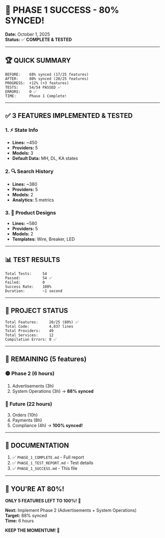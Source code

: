 # 🎊 PHASE 1 SUCCESS - 80% SYNCED!

**Date:** October 1, 2025  
**Status:** ✅ **COMPLETE & TESTED**

---

## 🏆 QUICK SUMMARY

```
BEFORE:    68% synced (17/25 features)
AFTER:     80% synced (20/25 features)
PROGRESS:  +12% (+3 features)
TESTS:     54/54 PASSED ✅
ERRORS:    0 ✅
TIME:      Phase 1 Complete!
```

---

## ✅ 3 FEATURES IMPLEMENTED & TESTED

### 1. ⚡ State Info
- **Lines:** ~450
- **Providers:** 5
- **Models:** 3
- **Default Data:** MH, DL, KA states

### 2. 🔍 Search History
- **Lines:** ~380
- **Providers:** 5
- **Models:** 2
- **Analytics:** 5 metrics

### 3. 📐 Product Designs
- **Lines:** ~580
- **Providers:** 5
- **Models:** 2
- **Templates:** Wire, Breaker, LED

---

## 📊 TEST RESULTS

```
Total Tests:     54
Passed:          54 ✅
Failed:          0
Success Rate:    100%
Duration:        ~1 second
```

---

## 🚀 PROJECT STATUS

```
Total Features:     20/25 (80%) ✅
Total Code:         4,037 lines
Total Providers:    49
Total Services:     12
Compilation Errors: 0 ✅
```

---

## 🔴 REMAINING (5 features)

### 🟡 Phase 2 (6 hours)
1. Advertisements (3h)
2. System Operations (3h)
→ **88% synced**

### 🔵 Future (22 hours)
3. Orders (10h)
4. Payments (8h)
5. Compliance (4h)
→ **100% synced!**

---

## 📄 DOCUMENTATION

1. ✅ `PHASE_1_COMPLETE.md` - Full report
2. ✅ `PHASE_1_TEST_REPORT.md` - Test details
3. ✅ `PHASE_1_SUCCESS.md` - This file

---

## 🎉 YOU'RE AT 80%!

**ONLY 5 FEATURES LEFT TO 100%!** 🚀

**Next:** Implement Phase 2 (Advertisements + System Operations)  
**Target:** 88% synced  
**Time:** 6 hours

**KEEP THE MOMENTUM!** 🎊




